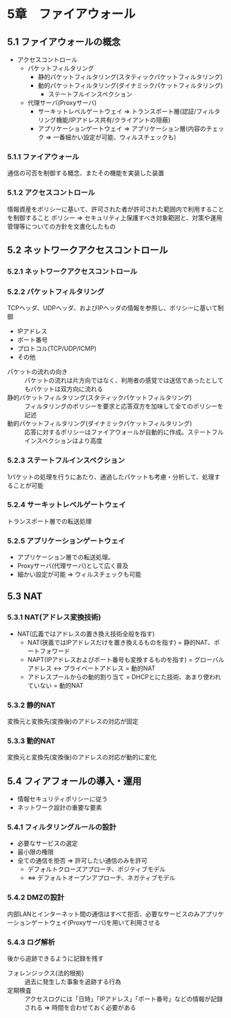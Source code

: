 # 5章　ファイアウォール
## 5.1 ファイアウォールの概念

* アクセスコントロール
	* パケットフィルタリング
		* 静的パケットフィルタリング(スタティックパケットフィルタリング)
		* 動的パケットフィルタリング(ダイナミックパケットフィルタリング)
			* ステートフルインスペクション
	* 代理サーバ(Proxyサーバ)
		* サーキットレベルゲートウェイ => トランスポート層(認証/フィルタリング機能/IPアドレス共有/クライアントの隠蔽)
		* アプリケーションゲートウェイ => アプリケーション層(内容のチェック => 一番細かい設定が可能、ウィルスチェックも)

### 5.1.1 ファイアウォール
通信の可否を制御する概念、またその機能を実装した装置

### 5.1.2 アクセスコントロール
情報資産をポリシーに基いて、許可された者が許可された範囲内で利用することを制御すること
ポリシー => セキュリティ上保護すべき対象範囲と、対策や運用管理等についての方針を文書化したもの

## 5.2 ネットワークアクセスコントロール
### 5.2.1 ネットワークアクセスコントロール
### 5.2.2 パケットフィルタリング
TCPヘッダ、UDPヘッダ、およびIPヘッダの情報を参照し、ポリシーに基いて制御

* IPアドレス
* ポート番号
* プロトコル(TCP/UDP/ICMP)
* その他

<dl>
	<dt>パケットの流れの向き</dt>
	<dd>パケットの流れは片方向ではなく、利用者の感覚では送信であったとしてもパケットは双方向に流れる</dd>
	<dt>静的パケットフィルタリング(スタティックパケットフィルタリング)</dt>
	<dd>フィルタリングのポリシーを要求と応答双方を加味して全てのポリシーを記述</dd>
	<dt>動的パケットフィルタリング(ダイナミックパケットフィルタリング)</dt>
	<dd>応答に対するポリシーはファイアウォールが自動的に作成。ステートフルインスペクションはより高度</dd>
</dl>

### 5.2.3 ステートフルインスペクション
1パケットの処理を行うにあたり、通過したパケットも考慮・分析して、処理することが可能

### 5.2.4 サーキットレベルゲートウェイ
トランスポート層での転送処理

### 5.2.5 アプリケーションゲートウェイ
* アプリケーション層での転送処理。
* Proxyサーバ(代理サーバ)として広く普及
* 細かい設定が可能 => ウィルスチェックも可能

## 5.3 NAT
### 5.3.1 NAT(アドレス変換技術)

* NAT(広義ではアドレスの置き換え技術全般を指す)
	* NAT(狭義ではIPアドレスだけを置き換えるものを指す) = 静的NAT、ポートフォワード
	* NAPT(IPアドレスおよびポート番号も変換するものを指す) = グローバルアドレス <-> プライベートアドレス = 動的NAT
	* アドレスプールからの動的割り当て = DHCPとにた技術、あまり使われていない = 動的NAT

### 5.3.2 静的NAT
変換元と変換先(変換後)のアドレスの対応が固定

### 5.3.3 動的NAT
変換元と変換先(変換後)のアドレスの対応が動的に変化

## 5.4 フィアフォールの導入・運用

* 情報セキュリティポリシーに従う
* ネットワーク設計の重要な要素

### 5.4.1 フィルタリングルールの設計

* 必要なサービスの選定
* 最小限の権限
* 全ての通信を拒否 => 許可したい通信のみを許可
	* デフォルトクローズアプローチ、ポジティブモデル
	* <=> デフォルトオープンアプローチ、ネガティブモデル

### 5.4.2 DMZの設計

内部LANとインターネット間の通信はすべて拒否、必要なサービスのみアプリケーションゲートウェイ(Proxyサーバ)を用いて利用させる

### 5.4.3 ログ解析

後から追跡できるように記録を残す

<dl>
	<dt>フォレンジックス(法的根拠)</dt>
	<dd>過去に発生した事象を追跡する行為</dd>
	<dt>定期検査</dt>
	<dd>アクセスログには「日時」「IPアドレス」「ポート番号」などの情報が記録される => 時間を合わせておく必要がある</dd>
</dl>
